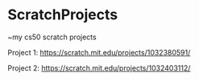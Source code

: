 # ScratchProjects
~my cs50 scratch projects

Project 1: https://scratch.mit.edu/projects/1032380591/

Project 2: https://scratch.mit.edu/projects/1032403112/
